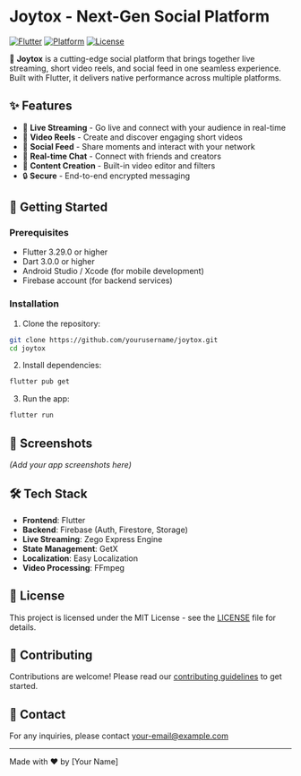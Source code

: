 # Joytox - Next-Gen Social Platform

[![Flutter](https://img.shields.io/badge/Flutter-3.29.0+-blue.svg)](https://flutter.dev)
[![Platform](https://img.shields.io/badge/Platform-Android%20%7C%20iOS%20%7C%20Web-brightgreen.svg)](https://flutter.dev/web)
[![License](https://img.shields.io/badge/License-MIT-orange.svg)](LICENSE)

🚀 **Joytox** is a cutting-edge social platform that brings together live streaming, short video reels, and social feed in one seamless experience. Built with Flutter, it delivers native performance across multiple platforms.

## ✨ Features

- 🎥 **Live Streaming** - Go live and connect with your audience in real-time
- 📱 **Video Reels** - Create and discover engaging short videos
- 📝 **Social Feed** - Share moments and interact with your network
- 💬 **Real-time Chat** - Connect with friends and creators
- 🎨 **Content Creation** - Built-in video editor and filters
- 🔒 **Secure** - End-to-end encrypted messaging

## 🚀 Getting Started

### Prerequisites
- Flutter 3.29.0 or higher
- Dart 3.0.0 or higher
- Android Studio / Xcode (for mobile development)
- Firebase account (for backend services)

### Installation

1. Clone the repository:
```bash
git clone https://github.com/yourusername/joytox.git
cd joytox
```

2. Install dependencies:
```bash
flutter pub get
```

3. Run the app:
```bash
flutter run
```

## 📱 Screenshots
*(Add your app screenshots here)*

## 🛠 Tech Stack

- **Frontend**: Flutter
- **Backend**: Firebase (Auth, Firestore, Storage)
- **Live Streaming**: Zego Express Engine
- **State Management**: GetX
- **Localization**: Easy Localization
- **Video Processing**: FFmpeg

## 📄 License

This project is licensed under the MIT License - see the [LICENSE](LICENSE) file for details.

## 🤝 Contributing

Contributions are welcome! Please read our [contributing guidelines](CONTRIBUTING.md) to get started.

## 📧 Contact

For any inquiries, please contact [your-email@example.com](mailto:your-email@example.com)

---

Made with ❤️ by [Your Name]
